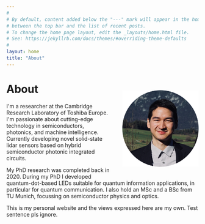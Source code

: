 ```yaml
---
#
# By default, content added below the "---" mark will appear in the home page
# between the top bar and the list of recent posts.
# To change the home page layout, edit the _layouts/home.html file.
# See: https://jekyllrb.com/docs/themes/#overriding-theme-defaults
#
layout: home
title: "About"
---
```

<div class="switch-order">
<div>
<img src="/img/portrait.png" align="right" alt="Portrait photo" style="margin: 20px 0px 20px 30px;width:200px;" />
</div>
<div>
<h1>About</h1>
</div>
</div>
<!-- # About -->
<div>
<p>
I'm a researcher at the Cambridge Research Laboratory of Toshiba&nbsp;Europe. I'm passionate about cutting-edge technology in semiconductors, photonics, and machine intelligence. Currently developing novel solid-state lidar sensors based on hybrid semiconductor photonic integrated circuits.
</p>
<p>
My PhD research was completed back in 2020.
During my PhD I developed quantum-dot-based LEDs suitable for quantum information applications, in particular for quantum communication. I also hold an MSc and a BSc from TU Munich, focussing on semiconductor physics and optics.
</p>
</div>


This is my personal website and the views expressed here are my own.
Test sentence pls ignore.
<br/>
<br/>
